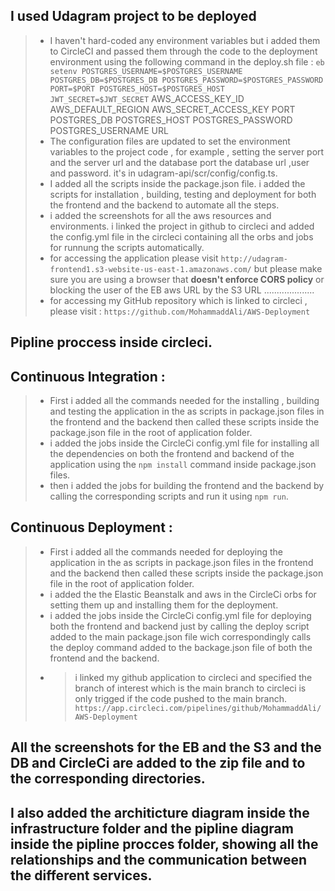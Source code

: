 ## I used Udagram project to be deployed
> - I haven't hard-coded any environment variables but i added them to CircleCI and passed them through the code to the deployment environment using the following command in the deploy.sh file :                     `eb setenv POSTGRES_USERNAME=$POSTGRES_USERNAME POSTGRES_DB=$POSTGRES_DB POSTGRES_PASSWORD=$POSTGRES_PASSWORD PORT=$PORT POSTGRES_HOST=$POSTGRES_HOST JWT_SECRET=$JWT_SECRET`
AWS_ACCESS_KEY_ID	AWS_DEFAULT_REGION	AWS_SECRET_ACCESS_KEY	PORT	POSTGRES_DB	POSTGRES_HOST	POSTGRES_PASSWORD	POSTGRES_USERNAME	URL
> - The configuration files are updated to set the environment variables to the project code , for example , setting the server port and the server url and the database port the database url ,user and password. it's in udagram-api/scr/config/config.ts.
> - I added all the scripts inside the package.json file. i added the scripts for installation , building, testing and deployment for both the frontend and the backend to automate all the steps.
> - i added the screenshots for all the aws resources and environments.
> i linked the project in github to circleci and added the config.yml file in the circleci containing all the orbs and jobs for runnung the scripts automatically.
> - for accessing the application please visit `http://udagram-frontend1.s3-website-us-east-1.amazonaws.com/` but please make sure you are using a browser that **doesn't enforce CORS policy** or blocking the user of the EB aws URL by the S3 URL ....................
> - for accessing my GitHub repository which is linked to circleci , please visit : `https://github.com/MohammaddAli/AWS-Deployment` 


## Pipline proccess inside circleci. 
## Continuous Integration :
> - First i added all the commands needed for the installing , building and testing the application in the as scripts in package.json files in the frontend and the backend then called these scripts inside the package.json file in the root of application folder.
>  - i added the  jobs inside the CircleCi config.yml file for installing all the dependencies on both the frontend and  backend of the application using the `npm install` command inside package.json files.
> - then i added the jobs for building the frontend and the backend by calling the corresponding scripts and run it using `npm run`.

## Continuous Deployment : 
> - First i added all the commands needed for deploying the application in the as scripts in package.json files in the frontend and the backend then called these scripts inside the package.json file in the root of application folder.
>  - i added the the Elastic Beanstalk and aws in the CircleCi orbs for setting them up and installing them for the deployment.
>  - i added the jobs inside the CircleCi config.yml file for deploying both the frontend and backend just by calling the deploy script added to the main package.json file wich correspondingly calls the deploy command added to the backage.json file of both the frontend and the backend.
> - > i linked my github application to circleci and specified the branch of interest which is the main branch to circleci is only trigged if the code pushed to the main branch.
> `https://app.circleci.com/pipelines/github/MohammaddAli/AWS-Deployment`


## All the screenshots for the EB and the S3 and the DB and CircleCi are added to the zip file and to the corresponding directories.
## I also added the architicture diagram inside the infrastructure folder and the pipline diagram inside the pipline procces folder, showing all the relationships and the communication between the different services.